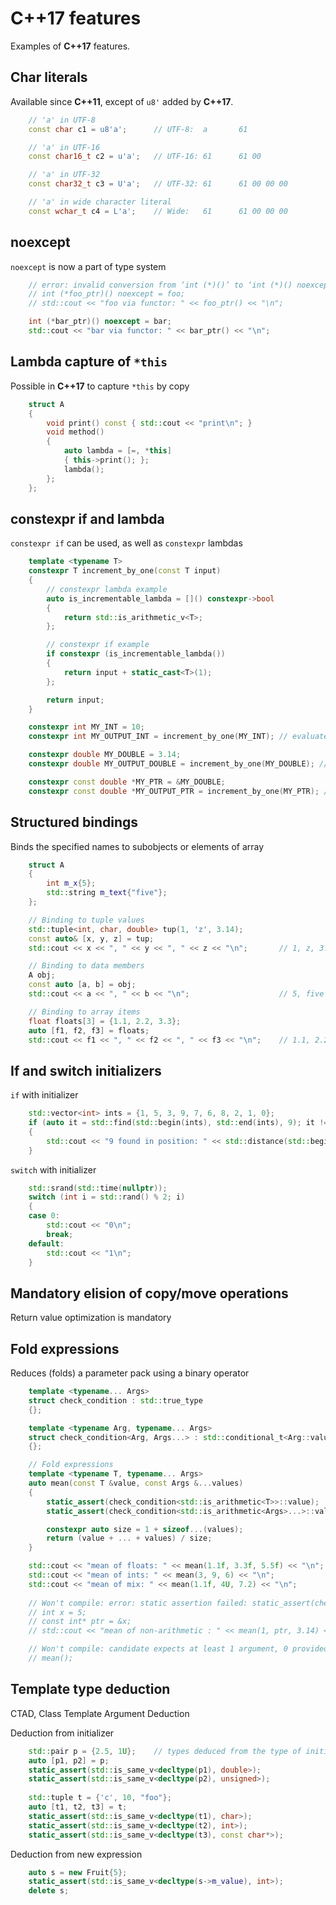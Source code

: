 # C++17 features

Examples of **C++17** features.

## Char literals

Available since **C++11**, except of `u8'` added by **C++17**.

```cpp
    // 'a' in UTF-8
    const char c1 = u8'a';      // UTF-8:  a       61

    // 'a' in UTF-16
    const char16_t c2 = u'a';   // UTF-16: 61      61 00

    // 'a' in UTF-32
    const char32_t c3 = U'a';   // UTF-32: 61      61 00 00 00

    // 'a' in wide character literal
    const wchar_t c4 = L'a';    // Wide:   61      61 00 00 00
```

## noexcept

`noexcept` is now a part of type system

```cpp
    // error: invalid conversion from ‘int (*)()’ to ‘int (*)() noexcept’
    // int (*foo_ptr)() noexcept = foo;
    // std::cout << "foo via functor: " << foo_ptr() << "\n";

    int (*bar_ptr)() noexcept = bar;
    std::cout << "bar via functor: " << bar_ptr() << "\n";
```

## Lambda capture of `*this`

Possible in **C++17** to capture `*this` by copy

```cpp
    struct A
    {
        void print() const { std::cout << "print\n"; }
        void method()
        {
            auto lambda = [=, *this]
            { this->print(); };
            lambda();
        };
    };
```

## constexpr if and lambda

`constexpr if` can be used, as well as `constexpr` lambdas

```cpp
    template <typename T>
    constexpr T increment_by_one(const T input)
    {
        // constexpr lambda example
        auto is_incrementable_lambda = []() constexpr->bool
        {
            return std::is_arithmetic_v<T>;
        };

        // constexpr if example
        if constexpr (is_incrementable_lambda())
        {
            return input + static_cast<T>(1);
        };

        return input;
    }

    constexpr int MY_INT = 10;
    constexpr int MY_OUTPUT_INT = increment_by_one(MY_INT); // evaluated to 11

    constexpr double MY_DOUBLE = 3.14;
    constexpr double MY_OUTPUT_DOUBLE = increment_by_one(MY_DOUBLE); // evaluated to 4.14

    constexpr const double *MY_PTR = &MY_DOUBLE;
    constexpr const double *MY_OUTPUT_PTR = increment_by_one(MY_PTR); // unchanged and compiles
```

## Structured bindings

Binds the specified names to subobjects or elements of array

```cpp
    struct A
    {
        int m_x{5};
        std::string m_text{"five"};
    };

    // Binding to tuple values
    std::tuple<int, char, double> tup(1, 'z', 3.14);
    const auto& [x, y, z] = tup;
    std::cout << x << ", " << y << ", " << z << "\n";       // 1, z, 3.14

    // Binding to data members
    A obj;
    const auto [a, b] = obj;
    std::cout << a << ", " << b << "\n";                    // 5, five

    // Binding to array items
    float floats[3] = {1.1, 2.2, 3.3};
    auto [f1, f2, f3] = floats;
    std::cout << f1 << ", " << f2 << ", " << f3 << "\n";    // 1.1, 2.2, 3.3
```

## If and switch initializers

`if` with initializer

```cpp
    std::vector<int> ints = {1, 5, 3, 9, 7, 6, 8, 2, 1, 0};
    if (auto it = std::find(std::begin(ints), std::end(ints), 9); it != std::end(ints))
    {
        std::cout << "9 found in position: " << std::distance(std::begin(ints), it) << "\n";    // 9 found in position: 3
    }
```

`switch` with initializer

```cpp
    std::srand(std::time(nullptr));
    switch (int i = std::rand() % 2; i)
    {
    case 0:
        std::cout << "0\n";
        break;
    default:
        std::cout << "1\n";
    }
```

## Mandatory elision of copy/move operations

Return value optimization is mandatory

## Fold expressions

Reduces (folds) a parameter pack using a binary operator

```cpp
    template <typename... Args>
    struct check_condition : std::true_type
    {};

    template <typename Arg, typename... Args>
    struct check_condition<Arg, Args...> : std::conditional_t<Arg::value, check_condition<Args...>, std::false_type>
    {};

    // Fold expressions
    template <typename T, typename... Args>
    auto mean(const T &value, const Args &...values)
    {
        static_assert(check_condition<std::is_arithmetic<T>>::value);
        static_assert(check_condition<std::is_arithmetic<Args>...>::value);

        constexpr auto size = 1 + sizeof...(values);
        return (value + ... + values) / size;
    }

    std::cout << "mean of floats: " << mean(1.1f, 3.3f, 5.5f) << "\n";  // 3.3
    std::cout << "mean of ints: " << mean(3, 9, 6) << "\n";             // 6
    std::cout << "mean of mix: " << mean(1.1f, 4U, 7.2) << "\n";        // 4.1
    
    // Won't compile: error: static assertion failed: static_assert(check_condition<std::is_arithmetic<Args>...>::value);
    // int x = 5;
    // const int* ptr = &x; 
    // std::cout << "mean of non-arithmetic : " << mean(1, ptr, 3.14) << "\n";

    // Won't compile: candidate expects at least 1 argument, 0 provided
    // mean();
```

## Template type deduction

CTAD, Class Template Argument Deduction

Deduction from initializer

```cpp
    std::pair p = {2.5, 1U};    // types deduced from the type of initializer
    auto [p1, p2] = p;
    static_assert(std::is_same_v<decltype(p1), double>);
    static_assert(std::is_same_v<decltype(p2), unsigned>);
    
    std::tuple t = {'c', 10, "foo"};
    auto [t1, t2, t3] = t;
    static_assert(std::is_same_v<decltype(t1), char>);
    static_assert(std::is_same_v<decltype(t2), int>);
    static_assert(std::is_same_v<decltype(t3), const char*>);
```

Deduction from new expression

```cpp
    auto s = new Fruit{5};
    static_assert(std::is_same_v<decltype(s->m_value), int>);
    delete s;
```
